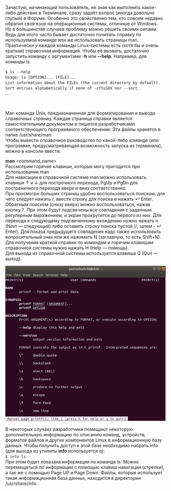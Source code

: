 Зачастую, начинающий пользователь, не зная как выполнить какое-либо действие в Терминале, сразу задаёт вопрос (иногда довольно глупый) в Форуме. Особенно это свойственно тем, кто совсем недавно обратил свой взор на операционные системы, отличные от Windows.   
Но в большинстве случаев проблему можно решить своими силами. Ведь для этого часто бывает достаточно почитать справку по используемой команде или же использовать страницы man.  
Практически у каждой команды Linux-системы есть (хотя бы и очень краткая) справочная информация. Чтобы её вызвать, достаточно запустить команду с аргументами -**h** или **--help.** Например, для команды ls: 


`$ ls --help`  
`Usage: ls [OPTION]... [FILE]...`  
`List information about the FILEs (the current directory by default).`  
`Sort entries alphabetically if none of -cftuSUX nor --sort.`  
...


 


Man команда Unix, предназначенная для форматирования и вывода справочных страниц. Каждая страница справки является самостоятельным документом и пишется разработчиками соответствующего программного обеспечения. Эти файлы хранятся в папке /usr/share/man  
Чтобы вывести справочное руководство по какой-либо команде (или программе, предусматривающей возможность запуска из терминала), можно в консоли ввести:


**man** <command\_name>  
Рассмотрим горячие клавиши, которые могу пригодится при использовании man  
Для навигации в справочной системе man можно использовать клавиши ↑ и ↓ для построчного перехода, PgUp и PgDn для постраничного перехода вверх и вниз соответственно.  
При просмотре больших страниц удобно воспользоваться поиском, для чего следует нажать /, ввести строку для поиска и нажать ↵ Enter. Обратным поиском (снизу вверх) можно воспользоваться, нажав кнопку ?. При этом будут подсвечены все совпадения с заданным регулярным выражением, и экран прокрутится до первого из них. Для перехода к следующему подсвеченному вхождению нужно нажать n (Next — следующий) либо оставить строку поиска пустой (/, затем - ↵ Enter). Для показа предыдущего совпадения надо также использовать вопросительный знак или же нажимать N (заглавную, то есть Shift+N).  
Для получения краткой справки по командам и горячим клавишам справочной системы нужно нажать H (Help — помощь).  
Для выхода из справочной системы используется клавиша Q (Quit — выход).


![image.png](../images/poluchieniie-spravki-po-komandie_1.png)


  
В некоторых случаях разработчики помещают некоторую дополнительную информацию по описанию команд, устройств, форматов файлов и других компонентов Linux в информационную базу данных. Чтобы получить доступ к этой базе необходимо набрать info (для выхода из утилиты **info** используется q):  
`$ info ls`  
При этом будет показана информация по команде ls. Можно перемещаться по информации с помощью клавиш навигации (стрелки), а так же с помощью Page UP и Page Down. Файлы, которые использует такая информационная база данных, находится в директории /usr/share/info. 

